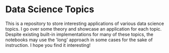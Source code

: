 # Data Science Topics
This is a repository to store interesting applications of various data science topics. I go over some theory and showcase an application for each topic. Despite existing built-in implementations for many of these topics, the notebooks may use the 'long' approach in some cases for the sake of instruction. I hope you find it interesting!

